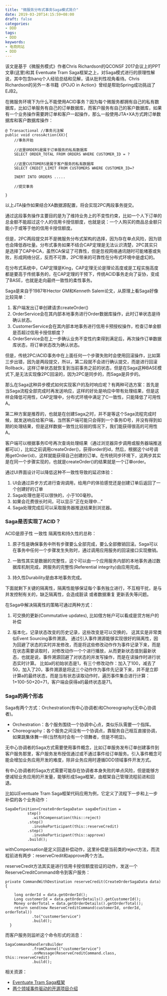 ```yaml
---
title: "微服务分布式事务Saga模式简介"
date: 2019-03-20T14:15:59+08:00
draft: false
categories:
- DDD
tags:
- DDD
keywords:
- 电商网站
- DDD
---
```


该文是基于《微服务模式》作者Chris Richardson的QCONSF 2017会议上的PPT文章(这里)和其 Eventuate Tram Saga框架之上，对Saga模式进行的原理性解说，其中包含banq个人经验总结和见解，请从批判性视角看待。Chris Richardson的另外一本书籍《POJO in Action》曾经是帮助Spring成功挑战了EJB2。

<!--more-->

在微服务环境下为什么不能使用ACID事务？因为每个微服务都拥有自己的私有数据库，比如订单服务有自己的订单数据库，而客户服务有自己的客户数据库，如果有一个业务操作需要跨订单和客户一起操作，那么一般使用JTA+XA方式跨订单数据库和客户数据库操作：
```
@ Transactional //事务元注解
public void crossAction(XX){
	//事务开始

	//这里ORDERS是属于订单服务的私有数据库
	SELECT ORDER_TOTAL FROM ORDERS WHERE CUSTOMER_ID = ?

    //这里CUSTOMERS是属于客户服务的私有数据库
	SELECT CREDIT_LIMIT FROM CUSTOMERS WHERE CUSTOMER_ID=?

	INERT INTO ORDERS .....

    //提交事务

}
```
以上JTA操作如果结合XA数据源配置，将会实现2PC两段事务提交。

通过这段事务操作主要目的是为了维持业务上的不变性约束，比如一个人下订单的总金额不能超过这个人的信用卡授信额度，也就是说：一个人购买的商品总金额只能小于或等于他的信用卡授信额度。

但是，2PC两段提交并不是微服务分布式架构的选择，因为存在单点风险，因为锁也会降低吞吐量。分布式事务如果不结合CAP定理是无法认识清楚，2PC其实只是选择了CAP中CA，虽然CA保证了可靠性，但是忽视网络通讯随时可能堵塞或失败，形成网络分区，反而不可靠，2PC带来的可靠性在分布式环境中是虚幻的。

在分布式系统中，CAP定理是King，CAP定理无论是理论高度或是工程实施高度都是要高于传统事务的，在CAP定理的干预下，传统ACID事务走向了妥协，变成了BASE，也就是走向最终一致性的柔性事务。

Saga是来自于1987年Hector GM和Kenneth Salem论文，从原理上看Saga好像比较简单：
1. 客户端发出订单创建请求createOrder()
2. OrderService会在其内部本地事务进行Order数据库操作，此时订单状态是待确认状态。
3. CustomerService会在其内部本地事务进行信用卡预授权操作，检查订单金额是否超过信用卡授信额度？
4. OrderService会在上一步确认业务不变性约束得到满足后，再次操作订单数据库状态，将订单状态改为确认状态。

但是，传统2PC/ACID事务中在上面任何一个步骤失败时会使用回滚操作，比如第三步出错，因为是两段提交，所以，第二段就不会进行确认提交，而是进行回滚Rollback，这样订单状态就恢复到当前事务之前的状态，但是在Saga这种BASE模式下,是无法实现像2PC回滚的，因为2PC是同步的，而Saga是异步的。

那么在Saga这种异步模式如何实现客户的及时响应呢？有两种可选方案：首先是当Saga流程全部完成时再发送响应，这样的好处是响应中带有处理结果，但是这样会降低可用性，CAP定理中，分布式环境中满足了C一致性，只能降低了可用性A。

第二种方案是推荐的，也就是在创建Saga之时，并不是等这个Saga流程完成时候，就发送响应给客户端，当然客户端可能只会得到一个事务ID号，并没有得到如期的处理结果，但是这样数据一致性比较弱的情况下，我们能获得很高的可用性A。

客户端可以根据事务ID号再次查询处理结果（通过浏览器异步调用或服务器端推送都可以），比如之前调用createOrder()，获得order的id，然后，根据这个id号调用getOrder(id)，这样就能获得自己创建的订单。在传统同步环境下，这两步其实是在同一个步骤实现的，也就是createOrder()的结果就是一个订单order。

通过UI界面设计可以降低这种不一致性导致的延迟体验：
1. UI会通过异步方式进行查询调用，给用户的体验感觉还是创建订单后返回了一个创建好的订单
2. Saga处理也是可以很快的，小于100毫秒。
3. 如果会花费很长时间，可以显示“正在处理中...”
4. Saga处理完成后可以采取服务器推送结果到浏览器。

### Saga是否实现了ACID？
ACID是原子性 一致性 隔离性和持久性的总称：

1. 原子性是确保事务中所有步骤要么全部完成，要么全部撤销回滚。Saga可以在事务中任何一个步骤发生失败时，通过调用应用服务的回滚接口实现撤销。

2. 一致性其实是数据的完整性，这个可以由一个应用服务内部的本地事务通过数据库机制完成，跨服务的完整性(Referential integrity)由应用完成。

3. 持久性Durability是由本地事务完成。

下面就剩下关键的隔离性，隔离性能够保证每个事务独立进行，不互相干扰，是与并发控制有关的，缺乏隔离性，会造成脏读 或者数据重复 更新丢失等问题。

在Saga中解决隔离性的策略可通过两种方式：
1. 可交换的更新(Commutative updates), 比如借方帐户可以看成是贷方帐户的补偿

2. 版本化，记录状态改变的历史记录，这些改变是可以交换的， 这其实是非常类似Event Sourcing事件溯源。
通过引入事件溯源能够实现很好的隔离性，因为回避了状态的实时并发修改，而是将这些修改动作作为事件记录下来，而是在状态需要读取时，对修改动作一个个进行播放，从而更新状态值到最新状态，也就是说，事件溯源回避了对状态的并发写操作，而是在读操作时进行状态实时计算。
比如a的初始状态是1，有三个修改动作：加入了100，减去了50，加入了20，事件溯源是将这三个动作作为事件先记录下来，并不是立即计算a的最终状态，而是当有状态读取动作时，遍历事件集合进行计算：1+100-50+20=71，客户端会获得a的最终状态是71。

### Saga的两个形态
Saga有两个方式：Orchestration(有中心协调者)和Choreography(无中心协调者)。

* Orchestration：各个服务围绕一个协调中心点，类似乐队需要一个指挥。
* Choreography：各个服务之间没有一个协调点，靠服务自己相互直接协调，如果跳集体舞一样(当然有时会有一个领舞者，但是不明显)。

无中心协调者的Saga方式需要使用事件概念，比如订单服务发布订单创建事件到客户服务那里，客户服务发布授信通过或不通过事件给订单服务。引入事件概念可能会增加业务应用开发的难度，除非业务应用时遵循DDD领域事件开发方式。

有中心协调者的Saga方式需要可能存在协调者本身失败的单点风险，但是能够方便减轻业务应用的开发量，能够形成Saga框架，由框架自己管理流程前进和回退。

比如以Eventuate Tram Saga框架代码应用为例，它定义了流程下一步和上一步补偿的各个业务动作：
```
SagaDefinition<CreateOrderSagaData> sagaDefinition =
          step()
            .withCompensation(this::reject)
          .step()
            .invokeParticipant(this::reserveCredit)
          .step()
            .invokeParticipant(this::approve)
          .build();
```
withCompensation是定义回退补偿动作，这里补偿是当前类的reject方法，而流程前进有两步：reserveCredit和approve两个方法。

reserveCredit方法其实是进行信用卡授信额度验证的动作，发送一个ReserveCreditCommand命令到客户服务：
```
private CommandWithDestination reserveCredit(CreateOrderSagaData data) {

    long orderId = data.getOrderId();
    Long customerId = data.getOrderDetails().getCustomerId();
    Money orderTotal = data.getOrderDetails().getOrderTotal();
    return send(new ReserveCreditCommand(customerId, orderId, orderTotal))
            .to("customerService")
            .build();
  }
```
而客户服务则监听这个命令形式的消息：
```
SagaCommandHandlersBuilder
            .fromChannel("customerService")
            .onMessage(ReserveCreditCommand.class, this::reserveCredit)
            .build();
```

相关资源：

* [Eventuate Tram Saga框架](https://github.com/eventuate-tram/eventuate-tram-sagas)
* [两个领域事件驱动的开源项目介绍](http://www.jdon.com/49112)
